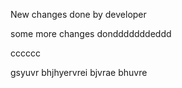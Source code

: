 New changes done by developer

some more changes dondddddddeddd


cccccc

gsyuvr
bhjhyervrei
bjvrae
bhuvre

